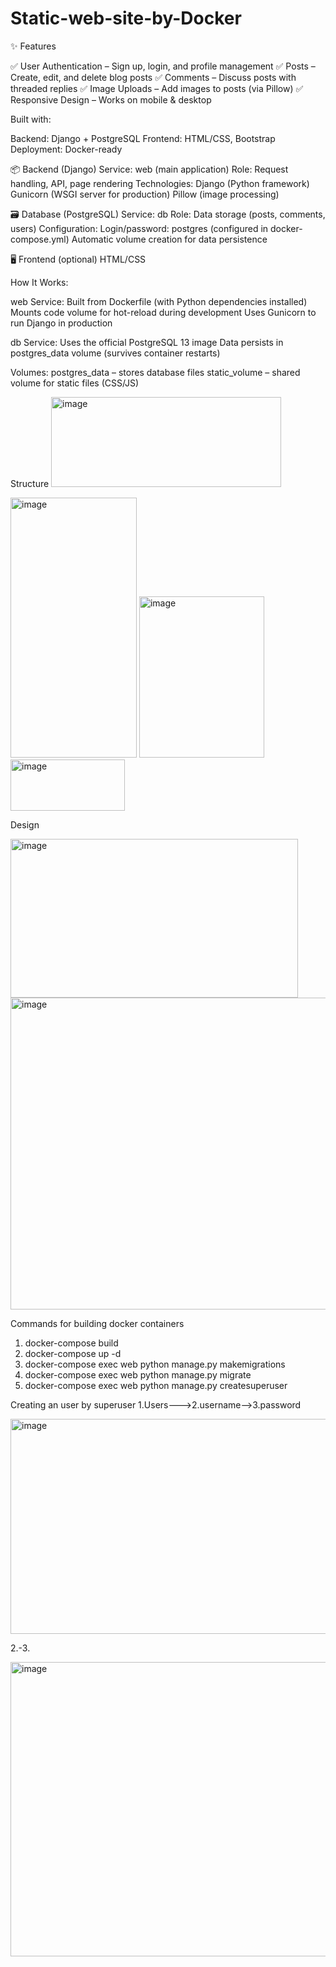 # Static-web-site-by-Docker

✨ Features

✅ User Authentication – Sign up, login, and profile management
✅ Posts – Create, edit, and delete blog posts
✅ Comments – Discuss posts with threaded replies
✅ Image Uploads – Add images to posts (via Pillow)
✅ Responsive Design – Works on mobile & desktop

Built with:

Backend: Django + PostgreSQL
Frontend: HTML/CSS, Bootstrap
Deployment: Docker-ready

📦 Backend (Django)
Service: web (main application)
Role: Request handling, API, page rendering
Technologies:
Django (Python framework)
Gunicorn (WSGI server for production)
Pillow (image processing)

🗃 Database (PostgreSQL)
Service: db
Role: Data storage (posts, comments, users)
Configuration:
Login/password: postgres (configured in docker-compose.yml)
Automatic volume creation for data persistence

🖥 Frontend (optional)
HTML/CSS

How It Works:

web Service:
Built from Dockerfile (with Python dependencies installed)
Mounts code volume for hot-reload during development
Uses Gunicorn to run Django in production

db Service:
Uses the official PostgreSQL 13 image
Data persists in postgres_data volume (survives container restarts)

Volumes:
postgres_data – stores database files
static_volume – shared volume for static files (CSS/JS)

Structure
<img width="368" height="144" alt="image" src="https://github.com/user-attachments/assets/7570d32f-f117-4f2c-8535-76adc0f11c6c" />

<img width="202" height="416" alt="image" src="https://github.com/user-attachments/assets/81be0dd4-aa12-4023-9749-f3c5c14bebf9" />

<img width="200" height="258" alt="image" src="https://github.com/user-attachments/assets/96d3a6bf-7d1b-4bd0-b10a-ae58f320b12e" />

<img width="183" height="82" alt="image" src="https://github.com/user-attachments/assets/ce4d46f5-b200-4d49-876a-0b841e8fdc64" />

Design

<img width="460" height="254" alt="image" src="https://github.com/user-attachments/assets/ab4b42c1-41d8-4727-9756-425d86dbd5f5" />

<img width="1198" height="499" alt="image" src="https://github.com/user-attachments/assets/30186b76-d665-4bf4-a3bd-75c755f6e5df" />


Commands for building docker containers

1. docker-compose build
2. docker-compose up -d
3. docker-compose exec web python manage.py makemigrations
4. docker-compose exec web python manage.py migrate
5. docker-compose exec web python manage.py createsuperuser


Creating an user by superuser
1.Users--->2.username-->3.password


<img width="1191" height="344" alt="image" src="https://github.com/user-attachments/assets/e47c8652-a48e-4af3-a687-50b46d97f3cb" />

2.-3.

<img width="871" height="471" alt="image" src="https://github.com/user-attachments/assets/81c2c97c-cdd7-4623-895c-3d274b5c7060" />





